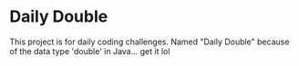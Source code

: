 # Daily Double

This project is for daily coding challenges.
Named "Daily Double" because of the data type 'double' in Java... get it lol
